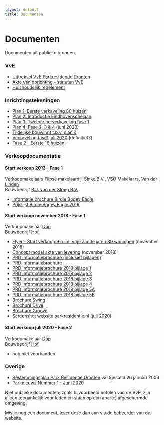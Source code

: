 ```yaml
---
layout: default
title: Documenten
---
```


<div class="home">
	<h1 class="pageTitle">Documenten</h1>
	<p class="intro">Documenten uit publieke bronnen.</p>
	<h3>VvE</h3>
	<ul>
		<li><a href="{{ '/docs/vve/Uittreksel VvE Park Residentie Dronten.pdf' | prepend: site.baseurl }}" target="_blank">Uittreksel VvE Parkresidentie Dronten</a></li>
        <li><a href="{{ '/docs/vve/Akte van oprichting - statuten VvE.pdf' | prepend: site.baseurl }}" target="_blank">Akte van oprichting - statuten VvE</a></li>
        <li><a href="{{ '/docs/vve/Huishoudelijk regelement.pdf' | prepend: site.baseurl }}" target="_blank">Huishoudelijk regelement</a></li>
  	</ul>  	
  	<h3>Inrichtingstekeningen</h3>
  	<ul>
  	    <li><a href="{{ '/docs/inrichting/verkaveling-plan1.jpg' | prepend: site.baseurl }}" target="_blank">Plan 1: Eerste verkaveling 80 huizen</a></li>
  	    <li><a href="{{ '/docs/inrichting/verkaveling-plan2.png' | prepend: site.baseurl }}" target="_blank">Plan 2: Introductie Eindhovenschelaan</a></li>
  	    <li><a href="{{ '/docs/inrichting/verkaveling-plan3.jpg' | prepend: site.baseurl }}" target="_blank">Plan 3: Tweede herverkaveling fase 1</a></li>
  	    <li><a href="{{ '/docs/inrichting/verkaveling-plan4.png' | prepend: site.baseurl }}" target="_blank">Plan 4: Fase 2, 3 & 4</a> (juni 2020)</li>  	    
  	    <li><a href="{{ '/docs/inrichting/PRD Ansjovisweg inrit.pdf' | prepend: site.baseurl }}" target="_blank">Tijdelijke bouwinrit t.b.v. plan 4</a></li>
  	    <li><a href="{{ '/docs/inrichting/verkaveling-fase1-2020.jpg' | prepend: site.baseurl }}" target="_blank">Verkaveling fase1 juli 2020</a> [definitief?]</li>
  	    <li><a href="{{ '/docs/inrichting/fase2.jpg' | prepend: site.baseurl }}" target="_blank">Fase 2 - Eerste 16 huizen</a></li>
  	</ul>            	
	<h3>Verkoopdocumentatie</h3>
	<h4>Start verkoop 2013 - Fase 1</h4>
	<p>Verkoopmakelaars <a href="https://www.flipse.nu/" target="_blank">Flipse makelaardij</a>, 
	<a href="https://www.sinkemakelaardij.nl/" target="_blank">Sinke B.V.</a>, 
	<a href="https://www.vsomakelaars.nl/40-d56e/makelaar-dronten" target="_blank">VSO Makelaars</a>, 
	<a href="https://www.vanderlinden.nl/" target="_blank">Van der Linden</a> <br/> 
	Bouwbedrijf <a href="http://www.bjvandersteeg.nl/" target="_blank">B.J. van der Steeg B.V.</a></p>
	<ul>
		<li><a href="{{ '/docs/verkoop/fase1/Informatiebrochure - Bogey Birdie Eagle.pdf' | prepend: site.baseurl }}" target="_blank">Informatie brochure Birdie Bogey Eagle</a></li> 
		<li><a href="{{ '/docs/verkoop/fase1/prijslijst-parkresidentie-2016.pdf' | prepend: site.baseurl }}" target="_blank">Prijslijst Birdie Bogey Eagle 2016</a></li> 
	</ul>
	<h4>Start verkoop november 2018 - Fase 1</h4>
		<p>Verkoopmakelaar <a href="https://dop.nl/product/dronten/" target="_blank">Dop</a> <br/> 
		Bouwbedrijf <a href="https://www.bouwbedrijfhof.nl/" target="_blank">Hof</a></p>
	<ul>
		<li><a href="{{ '/docs/verkoop/fase1/9-nieuwe-woningen-DOP-makelaars.pdf' | prepend: site.baseurl }}" target="_blank">Flyer - Start verkoop 9 ruim, vrijstaande jaren 30 woningen</a> (november 2018)</li>
  		<li><a href="{{ '/docs/verkoop/fase1/20181101 concept model akte van levering Park Residentie Dronten.pdf' | prepend: site.baseurl }}" target="_blank">Concept model akte van levering</a> (november 2018)</li>
  		<li><a href="{{ '/docs/verkoop/fase1/PRD Informatiebrochure inclusief bijlagen.pdf' | prepend: site.baseurl }}" target="_blank">PRD informatiebrochure (inclusief bijlagen)</a></li>
  		<li><a href="{{ '/docs/verkoop/fase1/PRD Informatiebrochure.pdf' | prepend: site.baseurl }}" target="_blank">PRD informatiebrochure</a></li>
  		<li><a href="{{ '/docs/verkoop/fase1/PRD Informatiebrochure 2018 bijlage 1.pdf' | prepend: site.baseurl }}" target="_blank">PRD Informatiebrochure 2018 bijlage 1</a></li>
  		<li><a href="{{ '/docs/verkoop/fase1/PRD Informatiebrochure 2018 bijlage 2.pdf' | prepend: site.baseurl }}" target="_blank">PRD Informatiebrochure 2018 bijlage 2</a></li>
  		<li><a href="{{ '/docs/verkoop/fase1/PRD Informatiebrochure 2018 bijlage 3.pdf' | prepend: site.baseurl }}" target="_blank">PRD Informatiebrochure 2018 bijlage 3</a></li>
  		<li><a href="{{ '/docs/verkoop/fase1/PRD Informatiebrochure 2018 bijlage 4.pdf' | prepend: site.baseurl }}" target="_blank">PRD Informatiebrochure 2018 bijlage 4</a></li>
  		<li><a href="{{ '/docs/verkoop/fase1/PRD Informatiebrochure 2018 bijlage 5 A.pdf' | prepend: site.baseurl }}" target="_blank">PRD Informatiebrochure 2018 bijlage 5A</a></li>
  		<li><a href="{{ '/docs/verkoop/fase1/PRD Informatiebrochure 2018 bijlage 5 B.pdf' | prepend: site.baseurl }}" target="_blank">PRD Informatiebrochure 2018 bijlage 5B</a></li>
  		<li><a href="{{ '/docs/verkoop/fase1/Dronten-Park-Residentie-type-Swing-brochure6.pdf' | prepend: site.baseurl }}" target="_blank">Brochure Swing</a></li>
  		<li><a href="{{ '/docs/verkoop/fase1/Dronten-Park-Residentie-type-Drive-brochure6.pdf' | prepend: site.baseurl }}" target="_blank">Brochure Drive</a></li>
  		<li><a href="{{ '/docs/verkoop/fase1/Dronten-Park-Residentie-type-Groove-brochure5.pdf' | prepend: site.baseurl }}" target="_blank">Brochure Groove</a></li>
		<li><a href="{{ '/docs/verkoop/fase1/Parkresidentie Dronten Luxe villa s met diverse mogelijkheden.png' | prepend: site.baseurl }}" target="_blank">Screenshot website parkresidentie.nl</a> (juli 2020)</li>
  	</ul>
    <h4>Start verkoop juli 2020 - Fase 2</h4>
		<p>Verkoopmakelaar <a href="https://dop.nl/product/dronten/" target="_blank">Dop</a> <br/> 
		Bouwbedrijf <a href="https://www.bouwbedrijfhof.nl/" target="_blank">Hof</a></p>
    <ul>
        <li>nog niet voorhanden</li>
    </ul>    
	<h3>Overige</h3>
	<ul>
		<li><a href="{{ '/docs/overige/9030 - toelichting + voorschriften bp Parkresidentie.pdf' | prepend: site.baseurl }}" target="_blank">Bestemmingsplan Park Residentie Dronten</a> vastgesteld 26 januari 2006</li>
		<li><a href="{{ '/docs/overige/Park Nieuws nr 1 202006.pdf' | prepend: site.baseurl }}" target="_blank">Parknieuws Nummer 1 - Juni 2020</a></li>
  	</ul>
	<p>Niet publieke documenten, zoals bijvoorbeeld notulen van de VvE, zijn alleen toegankelijk voor leden en staan op een aparte, afgeschermde omgeving.</p>
	<p>Mis je nog een document, lever deze dan aan via de <a href="mailto:{{ site.contact.webmaster }}">beheerder</a> van de website.</p>
</div>
